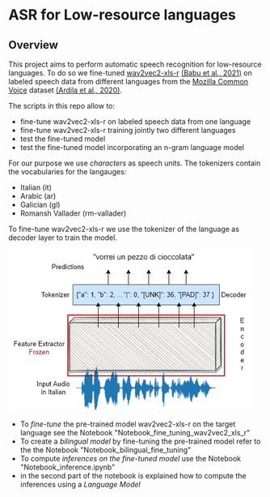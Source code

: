 # ASR for Low-resource languages

## Overview
This project aims to perform automatic speech recognition for low-resource languages. To do so we fine-tuned [wav2vec2-xls-r](https://huggingface.co/facebook/wav2vec2-xls-r-300m) [(Babu et al., 2021)](https://arxiv.org/abs/2111.09296) on labeled speech data from different languages from the [Mozilla Common Voice](https://commonvoice.mozilla.org/en/datasets) dataset [(Ardila et al., 2020)](https://github.com/common-voice/cv-dataset).

The scripts in this repo allow to: 
* fine-tune wav2vec2-xls-r on labeled speech data from one language 
* fine-tune wav2vec2-xls-r training jointly two different languages
* test the fine-tuned model 
* test the fine-tuned model incorporating an n-gram language model  

For our purpose we use *characters* as speech units. 
The tokenizers contain the vocabularies for the langauges:
* Italian (it)
* Arabic  (ar)
* Galician (gl)
* Romansh Vallader (rm-vallader) 

To fine-tune wav2vec2-xls-r we use the tokenizer of the language as decoder layer to train the model.

![Fine-tuning wav2vec2-xls-r](images/fine-tune-wav2vec2-xls-r.png)


- To *fine-tune* the pre-trained model wav2vec2-xls-r on the target language see the Notebook "Notebook_fine_tuning_wav2vec2_xls_r"
- To create a *bilingual model* by fine-tuning the pre-trained model refer to the the Notebook "Notebook_bilingual_fine_tuning"
- To compute *inferences on the fine-tuned model* use the Notebook "Notebook_inference.ipynb"
- in the second part of the notebook is explained how to compute the inferences using a *Language Model*